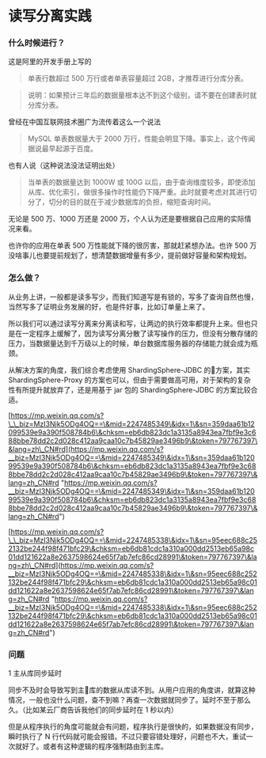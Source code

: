 # 读写分离实践

### 什么时候进行？

这是阿里的开发手册上写的

> 单表行数超过 500 万行或者单表容量超过 2GB，才推荐进行分库分表。

> 说明：如果预计三年后的数据量根本达不到这个级别，请不要在创建表时就分库分表。

曾经在中国互联网技术圈广为流传着这么一个说法

> MySQL 单表数据量大于 2000 万行，性能会明显下降。事实上，这个传闻据说最早起源于百度。

也有人说（这种说法没法证明出处）

> 当单表的数据量达到 1000W 或 100G 以后，由于查询维度较多，即使添加从库、优化索引，做很多操作时性能仍下降严重。此时就要考虑对其进行切分了，切分的目的就在于减少数据库的负担，缩短查询时间。

无论是 500 万、1000 万还是 2000 万，个人认为还是要根据自己应用的实际情况来看。

也许你的应用在单表 500 万性能就下降的很厉害，那就赶紧想办法。也许 500 万没啥事儿也要提前规划了，想清楚数据增量有多少，提前做好容量和架构规划。

### 怎么做？

从业务上讲，一般都是读多写少，而我们知道写是有锁的，写多了查询自然也慢，当然写多了证明业务发展的好，也是件好事，比如订单量上来了。

所以我们可以通过读写分离来分离读和写，让两边的执行效率都提升上来。但也只是在一定程序上缓解了，因为读写分离分散了读写操作的压力，但没有分散存储的压力，当数据量达到千万级以上的时候，单台数据库服务器的存储能力就会成为瓶颈。

从解决方案的角度，我们综合考虑使用 ShardingSphere-JDBC 的方案，其实 ShardingSphere-Proxy 的方案也可以，但由于需要做高可用，对于架构的复杂性有所提升就放弃了，还是用基于 jar 包的 ShardingSphere-JDBC 的方案比较合适。

[https://mp.weixin.qq.com/s?\_\_biz=MzI3Njk5ODg4OQ==\&mid=2247485349\&idx=1\&sn=359daa61b12099539e9a390f508784b6\&chksm=eb6db823dc1a3135a8943ea7fbf9e3c688bbe78dd2c2d028c412aa9caa10c7b45829ae3496b9\&token=797767397\&lang=zh\_CN#rd](https://mp.weixin.qq.com/s?__biz=MzI3Njk5ODg4OQ==\&mid=2247485349\&idx=1\&sn=359daa61b12099539e9a390f508784b6\&chksm=eb6db823dc1a3135a8943ea7fbf9e3c688bbe78dd2c2d028c412aa9caa10c7b45829ae3496b9\&token=797767397\&lang=zh_CN#rd "https://mp.weixin.qq.com/s?__biz=MzI3Njk5ODg4OQ==\&mid=2247485349\&idx=1\&sn=359daa61b12099539e9a390f508784b6\&chksm=eb6db823dc1a3135a8943ea7fbf9e3c688bbe78dd2c2d028c412aa9caa10c7b45829ae3496b9\&token=797767397\&lang=zh_CN#rd")

[https://mp.weixin.qq.com/s?\_\_biz=MzI3Njk5ODg4OQ==\&mid=2247485338\&idx=1\&sn=95eec688c252132be244f98f471bfc29\&chksm=eb6db81cdc1a310a000dd2513eb65a98c01dd121622a8e2637598624e65f7ab7efc86cd28991\&token=797767397\&lang=zh\_CN#rd](https://mp.weixin.qq.com/s?__biz=MzI3Njk5ODg4OQ==\&mid=2247485338\&idx=1\&sn=95eec688c252132be244f98f471bfc29\&chksm=eb6db81cdc1a310a000dd2513eb65a98c01dd121622a8e2637598624e65f7ab7efc86cd28991\&token=797767397\&lang=zh_CN#rd "https://mp.weixin.qq.com/s?__biz=MzI3Njk5ODg4OQ==\&mid=2247485338\&idx=1\&sn=95eec688c252132be244f98f471bfc29\&chksm=eb6db81cdc1a310a000dd2513eb65a98c01dd121622a8e2637598624e65f7ab7efc86cd28991\&token=797767397\&lang=zh_CN#rd")

### 问题

1 主从库同步延时

同步不及时会导致写到主库的数据从库读不到。从用户应用的角度讲，就算这种情况，一般也没什么问题，查不到嘛？再查一次数据就同步了。延时不至于那么久。（比如某云厂商告诉我他们的同步延时在 1 秒以内）

但是从程序执行的角度可能就会有问题，程序执行是很快的，如果数据没有同步，瞬时执行了 N 行代码就可能会报错。不过只要容错处理好，问题也不大，重试一次就好了。或者有这种逻辑的程序强制路由到主库。
